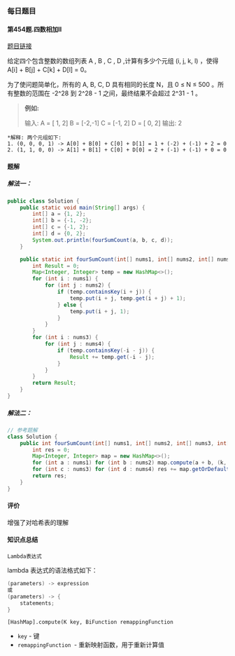 ### 每日题目

#### 第454题.四数相加II

[题目链接](https://leetcode-cn.com/problems/4sum-ii/)

给定四个包含整数的数组列表 A , B , C , D ,计算有多少个元组 (i, j, k, l) ，使得 A[i] + B[j] + C[k] + D[l] = 0。

为了使问题简单化，所有的 A, B, C, D 具有相同的长度 N，且 0 ≤ N ≤ 500 。所有整数的范围在 -2^28 到 2^28 - 1 之间，最终结果不会超过 2^31 - 1 。

> **例如:**
>
> 输入: A = [ 1, 2] B = [-2,-1] C = [-1, 2] D = [ 0, 2] 输出: 2 

```shell
*解释: 两个元组如下:
1. (0, 0, 0, 1) -> A[0] + B[0] + C[0] + D[1] = 1 + (-2) + (-1) + 2 = 0
2. (1, 1, 0, 0) -> A[1] + B[1] + C[0] + D[0] = 2 + (-1) + (-1) + 0 = 0
```

#### 题解

##### 解法一：

```java
public class Solution {
    public static void main(String[] args) {
        int[] a = {1, 2};
        int[] b = {-1, -2};
        int[] c = {-1, 2};
        int[] d = {0, 2};
        System.out.println(fourSumCount(a, b, c, d));
    }

    public static int fourSumCount(int[] nums1, int[] nums2, int[] nums3, int[] nums4) {
        int Result = 0;
        Map<Integer, Integer> temp = new HashMap<>();
        for (int i : nums1) {
            for (int j : nums2) {
                if (temp.containsKey(i + j)) {
                    temp.put(i + j, temp.get(i + j) + 1);
                } else {
                    temp.put(i + j, 1);
                }
            }
        }
        for (int i : nums3) {
            for (int j : nums4) {
                if (temp.containsKey(-i - j)) {
                    Result += temp.get(-i - j);
                }
            }
        }
        return Result;
    }
}
```

##### 解法二：

```java
// 参考题解
class Solution {
    public int fourSumCount(int[] nums1, int[] nums2, int[] nums3, int[] nums4) {
        int res = 0;
        Map<Integer, Integer> map = new HashMap<>();
        for (int a : nums1) for (int b : nums2) map.compute(a + b, (k, v) -> v == null ? 1 : v + 1);
        for (int c : nums3) for (int d : nums4) res += map.getOrDefault(-c - d, 0);
        return res;
    }
}
```

#### 评价

增强了对哈希表的理解

#### 知识点总结

`Lambda表达式`

lambda 表达式的语法格式如下：

```java
(parameters) -> expression 
或
(parameters) -> {
    statements;
}
```

`[HashMap].compute(K key, BiFunction remappingFunction`

- `key` - 键
- `remappingFunction `- 重新映射函数，用于重新计算值

